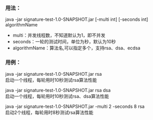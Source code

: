 ### 用法：

java -jar signature-test-1.0-SNAPSHOT.jar [-multi int] [-seconds int] algorithmName
* multi：并发线程数，不知道默认为1，即不并发
* seconds：一轮的测试时间，单位为秒，默认为10秒
* algorithmName：算法名,可以指定多个，支持rsa、dsa、ecdsa

### 用例：

java -jar signature-test-1.0-SNAPSHOT.jar rsa<br>
启动一个线程，每轮用时10秒测试rsa算法性能

java -jar signature-test-1.0-SNAPSHOT.jar rsa dsa<br>
启动一个线程，每轮用时10秒测试rsa、dsa算法性能

java -jar signature-test-1.0-SNAPSHOT.jar -multi 2 -seconds 8 rsa<br>
启动2个线程，每轮用时8秒测试rsa算法性能